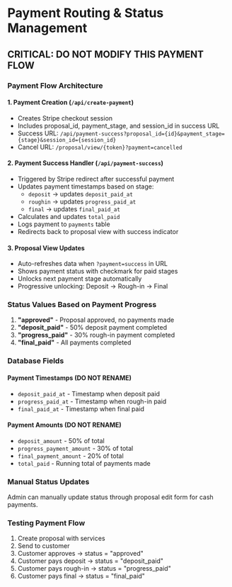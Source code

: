 # Payment Routing & Status Management

## CRITICAL: DO NOT MODIFY THIS PAYMENT FLOW

### Payment Flow Architecture

#### 1. Payment Creation (`/api/create-payment`)
- Creates Stripe checkout session
- Includes proposal_id, payment_stage, and session_id in success URL
- Success URL: `/api/payment-success?proposal_id={id}&payment_stage={stage}&session_id={session_id}`
- Cancel URL: `/proposal/view/{token}?payment=cancelled`

#### 2. Payment Success Handler (`/api/payment-success`)
- Triggered by Stripe redirect after successful payment
- Updates payment timestamps based on stage:
  - `deposit` → updates `deposit_paid_at`
  - `roughin` → updates `progress_paid_at`
  - `final` → updates `final_paid_at`
- Calculates and updates `total_paid`
- Logs payment to `payments` table
- Redirects back to proposal view with success indicator

#### 3. Proposal View Updates
- Auto-refreshes data when `?payment=success` in URL
- Shows payment status with checkmark for paid stages
- Unlocks next payment stage automatically
- Progressive unlocking: Deposit → Rough-in → Final

### Status Values Based on Payment Progress

1. **"approved"** - Proposal approved, no payments made
2. **"deposit_paid"** - 50% deposit payment completed
3. **"progress_paid"** - 30% rough-in payment completed
4. **"final_paid"** - All payments completed

### Database Fields

#### Payment Timestamps (DO NOT RENAME)
- `deposit_paid_at` - Timestamp when deposit paid
- `progress_paid_at` - Timestamp when rough-in paid
- `final_paid_at` - Timestamp when final paid

#### Payment Amounts (DO NOT RENAME)
- `deposit_amount` - 50% of total
- `progress_payment_amount` - 30% of total
- `final_payment_amount` - 20% of total
- `total_paid` - Running total of payments made

### Manual Status Updates
Admin can manually update status through proposal edit form for cash payments.

### Testing Payment Flow
1. Create proposal with services
2. Send to customer
3. Customer approves → status = "approved"
4. Customer pays deposit → status = "deposit_paid"
5. Customer pays rough-in → status = "progress_paid"
6. Customer pays final → status = "final_paid"
